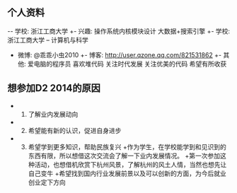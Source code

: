  ## 个人资料
 

-- 学校: 浙江工商大学
+- 兴趣: 操作系统内核模块设计 大数据+搜索引擎
+- 学校: 浙江工商大学 – 计算机与科学
 - 微博: @乖乖小虫2010
+- 博客: http://user.qzone.qq.com/821531862
+- 其他: 爱电脑的程序员 喜欢堆代码 关注时代发展 关注优美的代码 希望有所收获

 
 ## 想参加D2 2014的原因
 
- 1. 了解业内发展动向
- 2. 希望能有新的认识，促进自身进步
- 3. 希望学到更多知识，帮助民族复兴
+作为学生，在学校能学到和见识到的东西有限，所以想借这次交流会了解一下业内发展情况。
+第一次参加这种活动，也想借机欣赏下杭州风景，了解杭州的风土人情，当然也想先让自己变牛
+希望找到国内行业发展前景以及可以创新的方面，为今后就业创业定下方向
